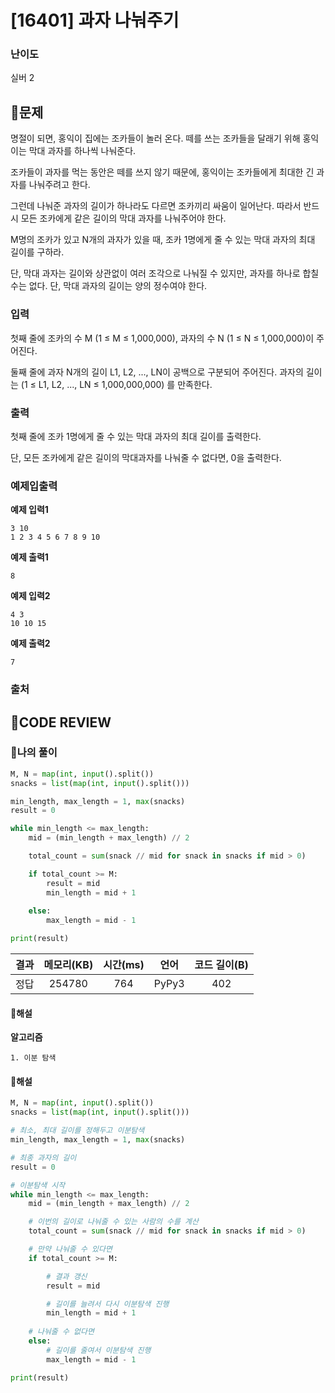 # [16401] 과자 나눠주기

### **난이도**
실버 2
## **📝문제**
명절이 되면, 홍익이 집에는 조카들이 놀러 온다. 떼를 쓰는 조카들을 달래기 위해 홍익이는 막대 과자를 하나씩 나눠준다.

조카들이 과자를 먹는 동안은 떼를 쓰지 않기 때문에, 홍익이는 조카들에게 최대한 긴 과자를 나눠주려고 한다.

그런데 나눠준 과자의 길이가 하나라도 다르면 조카끼리 싸움이 일어난다. 따라서 반드시 모든 조카에게 같은 길이의 막대 과자를 나눠주어야 한다.

M명의 조카가 있고 N개의 과자가 있을 때, 조카 1명에게 줄 수 있는 막대 과자의 최대 길이를 구하라.

단, 막대 과자는 길이와 상관없이 여러 조각으로 나눠질 수 있지만, 과자를 하나로 합칠 수는 없다. 단, 막대 과자의 길이는 양의 정수여야 한다.
### **입력**
첫째 줄에 조카의 수 M (1 ≤ M ≤ 1,000,000), 과자의 수 N (1 ≤ N ≤ 1,000,000)이 주어진다.

둘째 줄에 과자 N개의 길이 L1, L2, ..., LN이 공백으로 구분되어 주어진다. 과자의 길이는 (1 ≤ L1, L2, ..., LN ≤ 1,000,000,000) 를 만족한다.
### **출력**
첫째 줄에 조카 1명에게 줄 수 있는 막대 과자의 최대 길이를 출력한다.

단, 모든 조카에게 같은 길이의 막대과자를 나눠줄 수 없다면, 0을 출력한다.
### **예제입출력**

**예제 입력1**

```
3 10
1 2 3 4 5 6 7 8 9 10
```

**예제 출력1**

```
8
```

**예제 입력2**

```
4 3
10 10 15
```

**예제 출력2**

```
7
```

### **출처**

## **🧐CODE REVIEW**

### **🧾나의 풀이**

```python
M, N = map(int, input().split())
snacks = list(map(int, input().split()))

min_length, max_length = 1, max(snacks)
result = 0

while min_length <= max_length:
    mid = (min_length + max_length) // 2

    total_count = sum(snack // mid for snack in snacks if mid > 0)

    if total_count >= M:
        result = mid
        min_length = mid + 1
    
    else:
        max_length = mid - 1

print(result)
```

결과	| 메모리(KB) |	시간(ms) |	언어 |	코드 길이(B)
:----:|:-----:|:-----:|:-----:|:--------:
정답|254780|764|PyPy3|402
#### **📝해설**

**알고리즘**
```
1. 이분 탐색
```
#### **📝해설**

```python
M, N = map(int, input().split())
snacks = list(map(int, input().split()))

# 최소, 최대 길이를 정해두고 이분탐색
min_length, max_length = 1, max(snacks)

# 최종 과자의 길이
result = 0

# 이분탐색 시작
while min_length <= max_length:
    mid = (min_length + max_length) // 2

    # 이번의 길이로 나눠줄 수 있는 사람의 수를 계산
    total_count = sum(snack // mid for snack in snacks if mid > 0)

    # 만약 나눠줄 수 있다면
    if total_count >= M:

        # 결과 갱신
        result = mid

        # 길이를 늘려서 다시 이분탐색 진행
        min_length = mid + 1
    
    # 나눠줄 수 없다면
    else:
        # 길이를 줄여서 이분탐색 진행
        max_length = mid - 1

print(result)
```